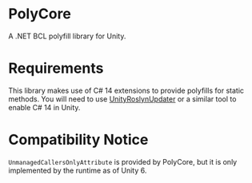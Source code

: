 # PolyCore
A .NET BCL polyfill library for Unity.

# Requirements
This library makes use of C# 14 extensions to provide polyfills for static methods. You will need to use [UnityRoslynUpdater](https://github.com/DaZombieKiller/UnityRoslynUpdater) or a similar tool to enable C# 14 in Unity.

# Compatibility Notice
`UnmanagedCallersOnlyAttribute` is provided by PolyCore, but it is only implemented by the runtime as of Unity 6.
